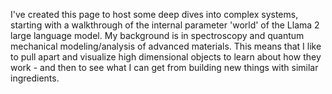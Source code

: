 I've created this page to host some deep dives into complex systems, starting with a walkthrough of the internal parameter 'world' of the Llama 2 large language model.  My background is in spectroscopy and quantum mechanical modeling/analysis of advanced materials. This means that I like to pull apart and visualize high dimensional objects to learn about how they work - and then to see what I can get from building new things with similar ingredients.



